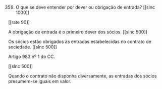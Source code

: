 359. O que se deve entender por dever ou obrigação de entrada?
[[slnc 1000]]

[[rate 90]]

A obrigação de entrada é o primeiro dever dos sócios.
[[slnc 500]]

Os sócios estão obrigados às entradas estabelecidas
no contrato de sociedade.
[[slnc 500]]

Artigo 983 nº 1  do CC.

[[slnc 500]]

Quando o contrato não disponha diversamente, as
entradas dos sócios presumem-se iguais em valor.
